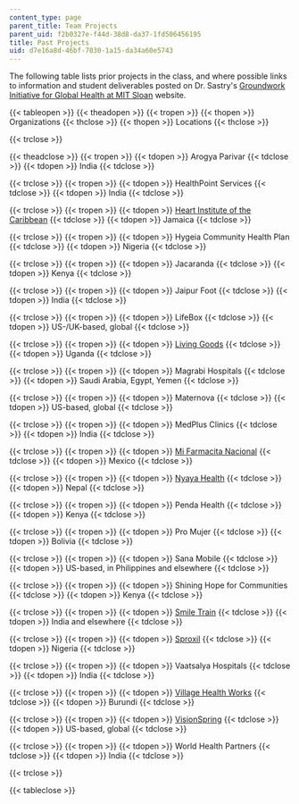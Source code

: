 ```yaml
---
content_type: page
parent_title: Team Projects
parent_uid: f2b0327e-f44d-38d8-da37-1fd506456195
title: Past Projects
uid: d7e16a8d-46bf-7030-1a15-da34a60e5743
---
```


The following table lists prior projects in the class, and where possible links to information and student deliverables posted on Dr. Sastry's [Groundwork Initiative for Global Health at MIT Sloan](http://groundwork.mit.edu/) website.

{{< tableopen >}}
{{< theadopen >}}
{{< tropen >}}
{{< thopen >}}
Organizations
{{< thclose >}}
{{< thopen >}}
Locations
{{< thclose >}}

{{< trclose >}}

{{< theadclose >}}
{{< tropen >}}
{{< tdopen >}}
Arogya Parivar
{{< tdclose >}}
{{< tdopen >}}
India
{{< tdclose >}}

{{< trclose >}}
{{< tropen >}}
{{< tdopen >}}
HealthPoint Services
{{< tdclose >}}
{{< tdopen >}}
India
{{< tdclose >}}

{{< trclose >}}
{{< tropen >}}
{{< tdopen >}}
[Heart Institute of the Caribbean](http://groundwork.mit.edu/business-models-global-health-heart-institute-caribbean/)
{{< tdclose >}}
{{< tdopen >}}
Jamaica
{{< tdclose >}}

{{< trclose >}}
{{< tropen >}}
{{< tdopen >}}
Hygeia Community Health Plan
{{< tdclose >}}
{{< tdopen >}}
Nigeria
{{< tdclose >}}

{{< trclose >}}
{{< tropen >}}
{{< tdopen >}}
Jacaranda
{{< tdclose >}}
{{< tdopen >}}
Kenya
{{< tdclose >}}

{{< trclose >}}
{{< tropen >}}
{{< tdopen >}}
Jaipur Foot
{{< tdclose >}}
{{< tdopen >}}
India
{{< tdclose >}}

{{< trclose >}}
{{< tropen >}}
{{< tdopen >}}
LifeBox
{{< tdclose >}}
{{< tdopen >}}
US-/UK-based, global
{{< tdclose >}}

{{< trclose >}}
{{< tropen >}}
{{< tdopen >}}
[Living Goods](http://groundwork.mit.edu/business-models-global-health-livinggoods/)
{{< tdclose >}}
{{< tdopen >}}
Uganda
{{< tdclose >}}

{{< trclose >}}
{{< tropen >}}
{{< tdopen >}}
Magrabi Hospitals
{{< tdclose >}}
{{< tdopen >}}
Saudi Arabia, Egypt, Yemen
{{< tdclose >}}

{{< trclose >}}
{{< tropen >}}
{{< tdopen >}}
Maternova
{{< tdclose >}}
{{< tdopen >}}
US-based, global
{{< tdclose >}}

{{< trclose >}}
{{< tropen >}}
{{< tdopen >}}
MedPlus Clinics
{{< tdclose >}}
{{< tdopen >}}
India
{{< tdclose >}}

{{< trclose >}}
{{< tropen >}}
{{< tdopen >}}
[Mi Farmacita Nacional](http://groundwork.mit.edu/business-models-global-health-mi-farmacita-nacional/)
{{< tdclose >}}
{{< tdopen >}}
Mexico
{{< tdclose >}}

{{< trclose >}}
{{< tropen >}}
{{< tdopen >}}
[Nyaya Health](http://groundwork.mit.edu/business-models-global-health-nyaya-health/)
{{< tdclose >}}
{{< tdopen >}}
Nepal
{{< tdclose >}}

{{< trclose >}}
{{< tropen >}}
{{< tdopen >}}
Penda Health
{{< tdclose >}}
{{< tdopen >}}
Kenya
{{< tdclose >}}

{{< trclose >}}
{{< tropen >}}
{{< tdopen >}}
Pro Mujer
{{< tdclose >}}
{{< tdopen >}}
Bolivia
{{< tdclose >}}

{{< trclose >}}
{{< tropen >}}
{{< tdopen >}}
Sana Mobile
{{< tdclose >}}
{{< tdopen >}}
US-based, in Philippines and elsewhere
{{< tdclose >}}

{{< trclose >}}
{{< tropen >}}
{{< tdopen >}}
Shining Hope for Communities
{{< tdclose >}}
{{< tdopen >}}
Kenya
{{< tdclose >}}

{{< trclose >}}
{{< tropen >}}
{{< tdopen >}}
[Smile Train](http://groundwork.mit.edu/business-models-global-health-smiletrain/)
{{< tdclose >}}
{{< tdopen >}}
India and elsewhere
{{< tdclose >}}

{{< trclose >}}
{{< tropen >}}
{{< tdopen >}}
[Sproxil](http://groundwork.mit.edu/business-models-global-health-sproxil/)
{{< tdclose >}}
{{< tdopen >}}
Nigeria
{{< tdclose >}}

{{< trclose >}}
{{< tropen >}}
{{< tdopen >}}
Vaatsalya Hospitals
{{< tdclose >}}
{{< tdopen >}}
India
{{< tdclose >}}

{{< trclose >}}
{{< tropen >}}
{{< tdopen >}}
[Village Health Works](http://groundwork.mit.edu/business-models-global-health-village-health-works/)
{{< tdclose >}}
{{< tdopen >}}
Burundi
{{< tdclose >}}

{{< trclose >}}
{{< tropen >}}
{{< tdopen >}}
[VisionSpring](http://groundwork.mit.edu/visionspring-vision-entrepreneurs/)
{{< tdclose >}}
{{< tdopen >}}
US-based, global
{{< tdclose >}}

{{< trclose >}}
{{< tropen >}}
{{< tdopen >}}
World Health Partners
{{< tdclose >}}
{{< tdopen >}}
India
{{< tdclose >}}

{{< trclose >}}

{{< tableclose >}}